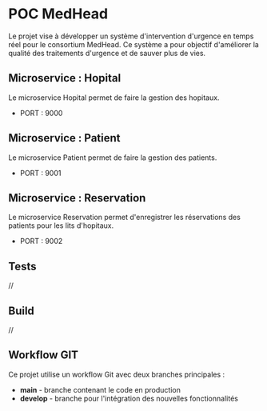 # POC MedHead

Le projet vise à développer un système d'intervention d'urgence en temps réel pour le consortium MedHead. Ce système a pour objectif d'améliorer la qualité des traitements d'urgence et de sauver plus de vies.
 
## Microservice : Hopital

Le microservice Hopital permet de faire la gestion des hopitaux.

- PORT : 9000

## Microservice : Patient

Le microservice Patient permet de faire la gestion des patients.

- PORT : 9001

## Microservice : Reservation

Le microservice Reservation permet d'enregistrer les réservations des patients pour les lits d'hopitaux.

- PORT : 9002

## Tests

//

## Build

//

## Workflow GIT

Ce projet utilise un workflow Git avec deux branches principales :

- **main** - branche contenant le code en production
- **develop** - branche pour l'intégration des nouvelles fonctionnalités